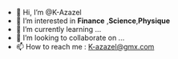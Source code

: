 - 👋 Hi, I’m @K-Azazel
- 👀 I’m interested in **Finance** ,**Science**,**Physique**
- 🌱 I’m currently learning ...
- 💞️ I’m looking to collaborate on ...
- 📫 How to reach me : K-azazel@gmx.com

<!---
K-Azazel/K-Azazel is a ✨ special ✨ repository because its `README.md` (this file) appears on your GitHub profile.
You can click the Preview link to take a look at your changes.
--->
